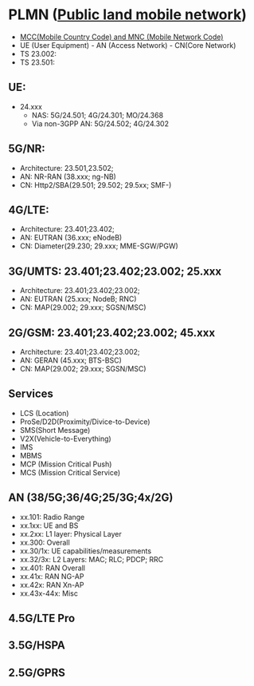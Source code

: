 # PLMN ([Public land mobile network](https://en.wikipedia.org/wiki/Public_land_mobile_network))
- [MCC(Mobile Country Code) and MNC (Mobile Network Code)]((https://en.wikipedia.org/wiki/Mobile_country_code))
- UE (User Equipment) - AN (Access Network) - CN(Core Network)
- TS 23.002: 
- TS 23.501:

## UE:
- 24.xxx
    - NAS: 5G/24.501; 4G/24.301; MO/24.368
    - Via non-3GPP AN: 5G/24.502; 4G/24.302

## 5G/NR:
- Architecture: 23.501,23.502; 
- AN: NR-RAN (38.xxx; ng-NB)
- CN: Http2/SBA(29.501; 29.502; 29.5xx; SMF-)

## 4G/LTE:  
- Architecture: 23.401;23.402;
- AN: EUTRAN (36.xxx; eNodeB)
- CN: Diameter(29.230; 29.xxx; MME-SGW/PGW)

## 3G/UMTS: 23.401;23.402;23.002; 25.xxx
- Architecture: 23.401;23.402;23.002;
- AN: EUTRAN (25.xxx; NodeB; RNC)
- CN: MAP(29.002; 29.xxx; SGSN/MSC)

## 2G/GSM: 23.401;23.402;23.002; 45.xxx
- Architecture: 23.401;23.402;23.002;
- AN: GERAN (45.xxx; BTS-BSC)
- CN: MAP(29.002; 29.xxx; SGSN/MSC)

## Services
- LCS (Location)
- ProSe/D2D(Proximity/Divice-to-Device)
- SMS(Short Message)
- V2X(Vehicle-to-Everything)
- IMS
- MBMS
- MCP (Mission Critical Push)
- MCS (Mission Critical Service)

## AN (38/5G;36/4G;25/3G;4x/2G)
- xx.101: Radio Range
- xx.1xx: UE and BS
- xx.2xx: L1 layer: Physical Layer
- xx.300: Overall
- xx.30/1x: UE capabilities/measurements
- xx.32/3x: L2 Layers: MAC; RLC; PDCP; RRC
- xx.401: RAN Overall
- xx.41x: RAN NG-AP 
- xx.42x: RAN Xn-AP
- xx.43x-44x: Misc 

## 4.5G/LTE Pro
## 3.5G/HSPA
## 2.5G/GPRS


